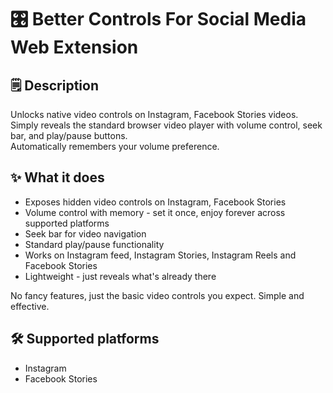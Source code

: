 # 🎛️ Better Controls For Social Media Web Extension

## 🗒️ Description
Unlocks native video controls on Instagram, Facebook Stories videos.
<br/>Simply reveals the standard browser video player with volume control, seek bar, and play/pause buttons.
<br/>Automatically remembers your volume preference.

## ✨ What it does
- Exposes hidden video controls on Instagram, Facebook Stories
- Volume control with memory - set it once, enjoy forever across supported platforms
- Seek bar for video navigation
- Standard play/pause functionality
- Works on Instagram feed, Instagram Stories, Instagram Reels and Facebook Stories
- Lightweight - just reveals what's already there

No fancy features, just the basic video controls you expect. Simple and effective.

## 🛠️ Supported platforms
- Instagram
- Facebook Stories
